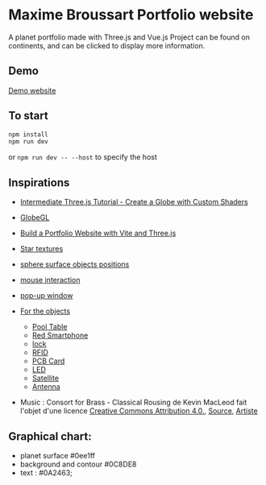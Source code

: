 # Maxime Broussart Portfolio website

A planet portfolio made with Three.js and Vue.js
Project can be found on continents, and can be clicked to display more information.

## Demo

[Demo website](https://maximebroussart.com)

## To start

```bash
npm install
npm run dev
```
or ```npm run dev -- --host``` to specify the host

## Inspirations

- [Intermediate Three.js Tutorial - Create a Globe with Custom Shaders](https://www.youtube.com/watch?v=vM8M4QloVL0)
- [GlobeGL](https://globe.gl/)
- [Build a Portfolio Website with Vite and Three.js](https://www.section.io/engineering-education/build-a-portfolio-website-with-vite-and-threejs/)
- [Star textures](https://github.com/mrdoob/three.js/blob/master/examples/textures/sprites/disc.png)
- [sphere surface objects positions](https://github.com/mrdoob/three.js/blob/master/examples/css3d_periodictable.html)
- [mouse interaction](https://github.com/danielblagy/three_mmi)
- [pop-up window](https://www.youtube.com/watch?v=MBaw_6cPmAw)

- [For the objects](https://sketchfab.com)
    - [Pool Table](https://sketchfab.com/3d-models/pool-table-set-7a91611c0e5d4f519c9e7cd1425d066a)
    - [Red Smartphone](https://poly.pizza/m/7Rxn_Tha3xN)
    - [lock](https://sketchfab.com/3d-models/gold-lock-improved-d1e3a58799b146e4af6496ca9b8fba41)
    - [RFID](https://sketchfab.com/3d-models/rfid-readwrite-module-rc522-09a7fab0dd574bd1bbaa267e78ffd996)
    - [PCB Card](https://sketchfab.com/3d-models/low-poly-circuit-board-pcb-02ce44c491774f438c62baf544382bd1)
    - [LED](https://sketchfab.com/3d-models/led-light-b962a42c45cc428b8c03cad469c3e42d)
    - [Satellite](https://sketchfab.com/3d-models/1-satellite-87baf003bc584647a777c640a0ef98f8)
    - [Antenna](https://sketchfab.com/3d-models/5g-antenna-b731fbe5b89843af92e6a71215ff7330)

- Music : Consort for Brass - Classical Rousing de Kevin MacLeod fait l'objet d'une licence [Creative Commons Attribution 4.0.](https://creativecommons.org/licenses/by/4.0/), [Source](http://incompetech.com/music/royalty-free/index.html?isrc=USUAN1100681), [Artiste](http://incompetech.com/)

## Graphical chart:

- planet surface #0ee1ff
- background and contour #0C8DE8
- text : #0A2463;